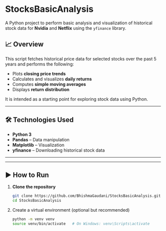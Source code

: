 # StocksBasicAnalysis

A Python project to perform basic analysis and visualization of historical stock data for **Nvidia** and **Netflix** using the `yfinance` library.

## 📈 Overview

This script fetches historical price data for selected stocks over the past 5 years and performs the following:

- Plots **closing price trends**
- Calculates and visualizes **daily returns**
- Computes **simple moving averages**
- Displays **return distribution**

It is intended as a starting point for exploring stock data using Python.

---

## 🛠️ Technologies Used

- **Python 3**
- **Pandas** – Data manipulation
- **Matplotlib** – Visualization
- **yfinance** – Downloading historical stock data

---


---

## ▶️ How to Run

1. **Clone the repository**
   ```bash
   git clone https://github.com/BhishmaGaudani/StocksBasicAnalysis.git
   cd StocksBasicAnalysis
2. Create a virtual environment (optional but recommended)
   ```bash
   python -m venv venv
   source venv/bin/activate   # On Windows: venv\Scripts\activate

   
